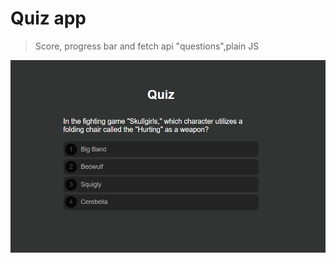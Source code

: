 # Quiz app

> Score, progress bar and fetch api "questions",plain JS




![Project Running](Animation.gif)